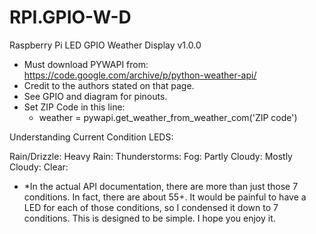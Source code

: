 # RPI.GPIO-W-D

Raspberry Pi LED GPIO Weather Display v1.0.0

* Must download PYWAPI from: https://code.google.com/archive/p/python-weather-api/
* Credit to the authors stated on that page.
* See GPIO and diagram for pinouts.
* Set ZIP Code in this line:
  * weather = pywapi.get_weather_from_weather_com('ZIP code')





Understanding Current Condition LEDS:

Rain/Drizzle:
Heavy Rain:
Thunderstorms:
Fog:
Partly Cloudy:
Mostly Cloudy:
Clear:

* *In the actual API documentation, there are more than just those 7 conditions. In fact, there are about 55+. It would be painful to have a LED for each of those conditions, so I condensed it down to 7 conditions. This is designed to be simple. I hope you enjoy it.
